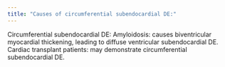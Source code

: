 ```yaml
---
title: "Causes of circumferential subendocardial DE:"
---
```

Circumferential subendocardial DE:
Amyloidosis: causes biventricular myocardial thickening, leading to diffuse ventricular subendocardial DE.
Cardiac transplant patients: may demonstrate circumferential subendocardial DE.

